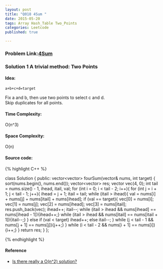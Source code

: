 ```yaml
---
layout: post
title: "Q018 4Sum "
date: 2015-05-20
tags: Array Hash_Table Two_Points
categories: Leetcode
published: true

---
```

### Problem Link:[4Sum](https://leetcode.com/problems/4sum/) 

### Solution 1 A trivial method: Two Points

#### Idea:

`a+b+c+d=target`

Fix a and b, then use two points to select c and d.  
Skip duplicates for all points.

#### Time Complexity:
O(n^3)

#### Space Complexity:
O(n)

#### Source code:
{% highlight C++ %}

class Solution {
public:
    vector<vector<int>> fourSum(vector<int>& nums, int target) {
        sort(nums.begin(), nums.end());
        vector<vector<int>> res;
        vector<int> vec(4, 0);
        int tail = nums.size() - 1, ihead, itail, val;
        for (int i = 0; i < tail - 2; i++){
            for (int j = i + 1; j < tail - 1; j++){
                ihead = j + 1;
                itail = tail;
                while (itail > ihead){
                    val = nums[i] + nums[j] + nums[itail] + nums[ihead];
                    if (val == target){
                        vec[0] = nums[i];
                        vec[1] = nums[j];
                        vec[2] = nums[ihead];
                        vec[3] = nums[itail];
                        res.push_back(vec);
                        ihead++;
                        itail--;
                        while (itail > ihead && nums[ihead] == nums[ihead - 1]){ihead++;}
                        while (itail > ihead && nums[itail] == nums[itail + 1]){itail--;}
                    }
                    else if (val < target)
                        ihead++;
                    else
                        itail--;
                }
                while (j < tail - 1 && nums[j + 1] == nums[j]){j++;}
            }
            while (i < tail - 2 && nums[i + 1] == nums[i]){i++;}
        }
        return res;
    }
};

{% endhighlight %}

#### Reference

* [Is there really a O(n^2) solution?](https://leetcode.com/discuss/21401/is-there-really-a-o-n-2-solution)

